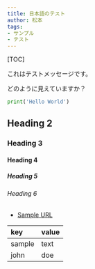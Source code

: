 ```yaml
---
title: 日本語のテスト
author: 松本
tags:
- サンプル
- テスト
---
```


[TOC]


これはテストメッセージです。

どのように見えていますか？

```python
print('Hello World')
```

## Heading 2
### Heading 3
#### Heading 4
##### Heading 5
###### Heading 6

- [Sample URL](https://github.com/rokuosan/)

|key|value|
|:-|:-|
|sample|text|
|john|doe|
